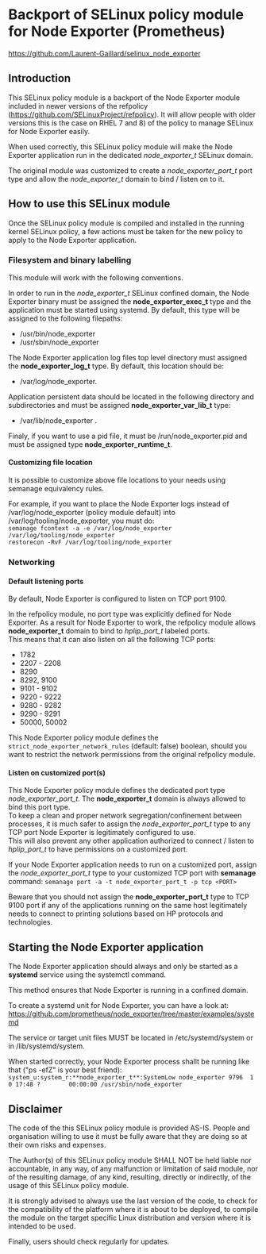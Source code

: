 Backport of SELinux policy module for Node Exporter (Prometheus)
==========================================================

<https://github.com/Laurent-Gaillard/selinux_node_exporter>

## Introduction 

This SELinux policy module is a backport of the Node Exporter module included in newer versions of the refpolicy (<https://github.com/SELinuxProject/refpolicy>). It will allow people with older versions this is the case on RHEL 7 and 8) of the policy to manage SELinux for Node Exporter easily.

When used correctly, this SELinux policy module will make the Node Exporter application run in the dedicated *node_exporter_t* SELinux domain.

The original module was customized to create a *node_exporter_port_t* port type and allow the *node_exporter_t* domain to bind / listen on to it.

## How to use this SELinux module

Once the SELinux policy module is compiled and installed in the running kernel SELinux policy, a few actions must be taken for the new policy to apply to the Node Exporter application.

### Filesystem and binary labelling

This module will work with the following conventions.

In order to run in the *node_exporter_t* SELinux confined domain, the Node Exporter binary must be assigned the **node_exporter_exec_t** type and the application must be started using systemd.
By default, this type will be assigned to the following filepaths:  

- /usr/bin/node_exporter
- /usr/sbin/node_exporter

The Node Exporter application log files top level directory must assigned the **node_exporter_log_t** type. By default, this location should be:

- /var/log/node_exporter.

Application persistent data should be located in the following directory and subdirectories and must be assigned **node_exporter_var_lib_t** type:

- /var/lib/node_exporter .

Finaly, if you want to use a pid file, it must be /run/node_exporter.pid and must be assigned type **node_exporter_runtime_t**.

#### Customizing file location

It is possible to customize above file locations to your needs using semanage equivalency rules.

For example, if you want to place the Node Exporter logs instead of /var/log/node_exporter (policy module default) into /var/log/tooling/node_exporter, you must do:  
``semanage fcontext -a -e /var/log/node_exporter /var/log/tooling/node_exporter``  
``restorecon -RvF /var/log/tooling/node_exporter``

### Networking

#### Default listening ports

By default, Node Exporter is configured to listen on TCP port 9100.  

In the refpolicy module, no port type was explicitly defined for Node Exporter. As a result for Node Exporter to work, the refpolicy module allows **node_exporter_t** domain to bind to *hplip_port_t* labeled ports.  
This means that it can also listen on all the following TCP ports:

- 1782
- 2207 - 2208
- 8290
- 8292, 9100
- 9101 - 9102
- 9220 - 9222
- 9280 - 9282
- 9290 - 9291
- 50000, 50002

This Node Exporter policy module defines the ``strict_node_exporter_network_rules`` (default: false) boolean, should you want to restrict the network permissions from the original refpolicy module.

#### Listen on customized port(s)

This Node Exporter policy module defines the dedicated port type *node_exporter_port_t*. The **node_exporter_t** domain is always allowed to bind this port type.  
To keep a clean and proper network segregation/confinement between processes, it is much safer to assign the *node_exporter_port_t* type to any TCP port Node Exporter is legitimately configured to use.  
This will also prevent any other application authorized to connect / listen to *hplip_port_t* to have permissions on a customized port.

If your Node Exporter application needs to run on a customized port, assign the *node_exporter_port_t* type to your customized TCP port with **semanage** command:
``semanage port -a -t node_exporter_port_t -p tcp <PORT>``

Beware that you should not assign the **node_exporter_port_t** type to TCP 9100 port if any of the applications running on the same host legitimately needs to connect to printing solutions based on HP protocols and technologies.

## Starting the Node Exporter application

The Node Exporter application should always and only be started as a **systemd** service using the systemctl command.

This method ensures that Node Exporter is running in a confined domain.

To create a systemd unit for Node Exporter, you can have a look at:
<https://github.com/prometheus/node_exporter/tree/master/examples/systemd>

The service or target unit files MUST be located in /etc/systemd/system or in /lib/systemd/system.

When started correctly, your Node Exporter process shallt be running like that ("ps -efZ" is your best friend):
``system_u:system_r:**node_exporter_t**:SystemLow node_exporter 9796  1  0 17:48 ?        00:00:00 /usr/sbin/node_exporter``

## Disclaimer

The code of the this SELinux policy module is provided AS-IS. People and organisation willing to use it must be fully aware that they are doing so at their own risks and expenses.

The Author(s) of this SELinux policy module SHALL NOT be held liable nor accountable, in  any way, of any malfunction or limitation of said module, nor of the resulting damage, of any kind, resulting, directly or indirectly, of the usage of this SELinux policy module.

It is strongly advised to always use the last version of the code, to check for the compatibility of the platform where it is about to be deployed, to compile the module on the target specific Linux distribution and version where it is intended to be used.

Finally, users should check regularly for updates.
